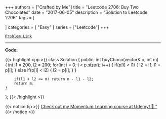 
+++
authors = ["Crafted by Me"]
title = "Leetcode 2706: Buy Two Chocolates"
date = "2017-06-05"
description = "Solution to Leetcode 2706"
tags = [
    
]
categories = [
    "Easy"
]
series = ["Leetcode"]
+++



[`Problem Link`](https://leetcode.com/problems/buy-two-chocolates/description/)

---



**Code:**

{{< highlight cpp >}}
class Solution {
public:
    int buyChoco(vector<int>& p, int m) {
        int l1 = 200, l2 = 200;
        for(int i = 0; i < p.size(); i++) {
            if(p[i] < l1) {
                l2 = l1;
                l1 = p[i];
            } else if(p[i] < l2) {
                l2 = p[i];
            }
        }
        
        if(l1 + l2 <= m) return m - l1 - l2;
        return m;
    }
};
{{< /highlight >}}



{{< notice tip >}}
[Check out my Momentum Learning course at Udemy! 🚀 "](https://www.udemy.com/course/blind-75-the-data-structures-and-algorithms-essentials/)
{{< /notice >}}

